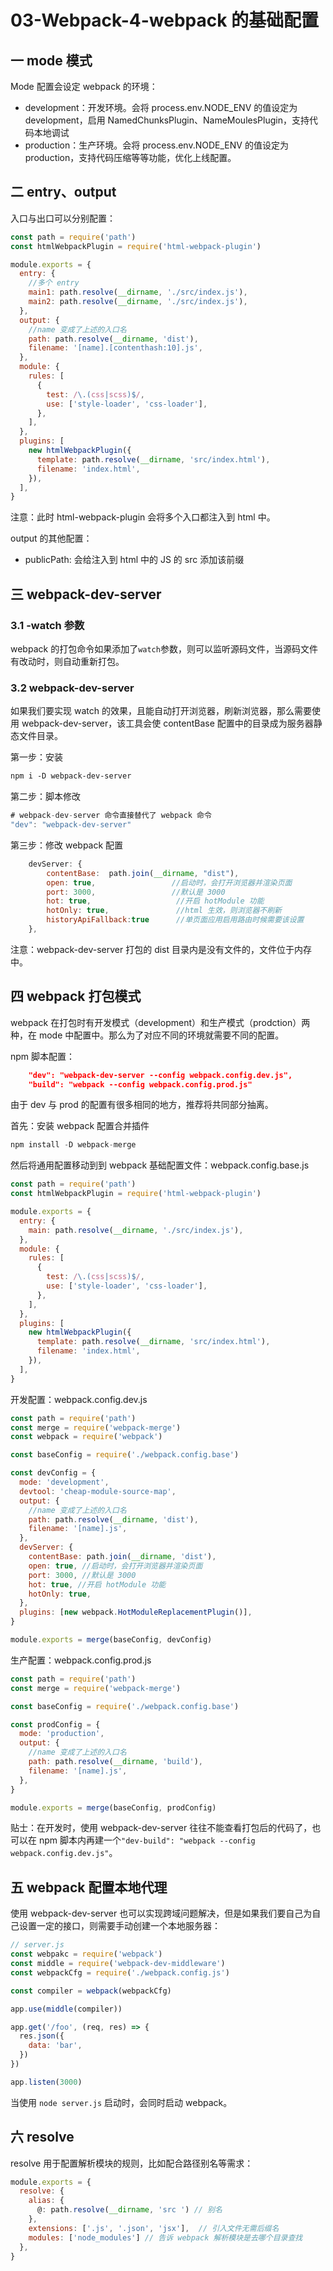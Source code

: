 # 03-Webpack-4-webpack 的基础配置

## 一 mode 模式

Mode 配置会设定 webpack 的环境：

- development：开发环境。会将 process.env.NODE_ENV 的值设定为 development，启用 NamedChunksPlugin、NameMoulesPlugin，支持代码本地调试
- production：生产环境。会将 process.env.NODE_ENV 的值设定为 production，支持代码压缩等等功能，优化上线配置。

## 二 entry、output

入口与出口可以分别配置：

```js
const path = require('path')
const htmlWebpackPlugin = require('html-webpack-plugin')

module.exports = {
  entry: {
    //多个 entry
    main1: path.resolve(__dirname, './src/index.js'),
    main2: path.resolve(__dirname, './src/index.js'),
  },
  output: {
    //name 变成了上述的入口名
    path: path.resolve(__dirname, 'dist'),
    filename: '[name].[contenthash:10].js',
  },
  module: {
    rules: [
      {
        test: /\.(css|scss)$/,
        use: ['style-loader', 'css-loader'],
      },
    ],
  },
  plugins: [
    new htmlWebpackPlugin({
      template: path.resolve(__dirname, 'src/index.html'),
      filename: 'index.html',
    }),
  ],
}
```

注意：此时 html-webpack-plugin 会将多个入口都注入到 html 中。

output 的其他配置：

- publicPath: 会给注入到 html 中的 JS 的 src 添加该前缀

## 三 webpack-dev-server

### 3.1 -watch 参数

webpack 的打包命令如果添加了`watch`参数，则可以监听源码文件，当源码文件有改动时，则自动重新打包。

### 3.2 webpack-dev-server

如果我们要实现 watch 的效果，且能自动打开浏览器，刷新浏览器，那么需要使用 webpack-dev-server，该工具会使 contentBase 配置中的目录成为服务器静态文件目录。

第一步：安装

```txt
npm i -D webpack-dev-server
```

第二步：脚本修改

```js
# webpack-dev-server 命令直接替代了 webpack 命令
"dev": "webpack-dev-server"
```

第三步：修改 webpack 配置

```js
    devServer: {
        contentBase:  path.join(__dirname, "dist"),
        open: true,                 //启动时，会打开浏览器并渲染页面
        port: 3000,                 //默认是 3000
        hot: true,                   //开启 hotModule 功能
        hotOnly: true,               //html 生效，则浏览器不刷新
        historyApiFallback:true      //单页面应用启用路由时候需要该设置
    },
```

注意：webpack-dev-server 打包的 dist 目录内是没有文件的，文件位于内存中。

## 四 webpack 打包模式

webpack 在打包时有开发模式（development）和生产模式（prodction）两种，在 mode 中配置中。那么为了对应不同的环境就需要不同的配置。

npm 脚本配置：

```json
    "dev": "webpack-dev-server --config webpack.config.dev.js",
    "build": "webpack --config webpack.config.prod.js"
```

由于 dev 与 prod 的配置有很多相同的地方，推荐将共同部分抽离。

首先：安装 webpack 配置合并插件

```js
npm install -D webpack-merge
```

然后将通用配置移动到到 webpack 基础配置文件：webpack.config.base.js

```js
const path = require('path')
const htmlWebpackPlugin = require('html-webpack-plugin')

module.exports = {
  entry: {
    main: path.resolve(__dirname, './src/index.js'),
  },
  module: {
    rules: [
      {
        test: /\.(css|scss)$/,
        use: ['style-loader', 'css-loader'],
      },
    ],
  },
  plugins: [
    new htmlWebpackPlugin({
      template: path.resolve(__dirname, 'src/index.html'),
      filename: 'index.html',
    }),
  ],
}
```

开发配置：webpack.config.dev.js

```js
const path = require('path')
const merge = require('webpack-merge')
const webpack = require('webpack')

const baseConfig = require('./webpack.config.base')

const devConfig = {
  mode: 'development',
  devtool: 'cheap-module-source-map',
  output: {
    //name 变成了上述的入口名
    path: path.resolve(__dirname, 'dist'),
    filename: '[name].js',
  },
  devServer: {
    contentBase: path.join(__dirname, 'dist'),
    open: true, //启动时，会打开浏览器并渲染页面
    port: 3000, //默认是 3000
    hot: true, //开启 hotModule 功能
    hotOnly: true,
  },
  plugins: [new webpack.HotModuleReplacementPlugin()],
}

module.exports = merge(baseConfig, devConfig)
```

生产配置：webpack.config.prod.js

```js
const path = require('path')
const merge = require('webpack-merge')

const baseConfig = require('./webpack.config.base')

const prodConfig = {
  mode: 'production',
  output: {
    //name 变成了上述的入口名
    path: path.resolve(__dirname, 'build'),
    filename: '[name].js',
  },
}

module.exports = merge(baseConfig, prodConfig)
```

贴士：在开发时，使用 webpack-dev-server 往往不能查看打包后的代码了，也可以在 npm 脚本内再建一个`"dev-build": "webpack --config webpack.config.dev.js"`。

## 五 webpack 配置本地代理

使用 webpack-dev-server 也可以实现跨域问题解决，但是如果我们要自己为自己设置一定的接口，则需要手动创建一个本地服务器：

```js
// server.js
const webpakc = require('webpack')
const middle = require('webpack-dev-middleware')
const webpackCfg = require('./webpack.config.js')

const compiler = webpack(webpackCfg)

app.use(middle(compiler))

app.get('/foo', (req, res) => {
  res.json({
    data: 'bar',
  })
})

app.listen(3000)
```

当使用 `node server.js` 启动时，会同时启动 webpack。

## 六 resolve

resolve 用于配置解析模块的规则，比如配合路径别名等需求：

```js
module.exports = {
  resolve: {
    alias: {
      @: path.resolve(__dirname, 'src ') // 别名
    },
    extensions: ['.js', '.json', 'jsx'],  // 引入文件无需后缀名
    modules: ['node_modules'] // 告诉 webpack 解析模块是去哪个目录查找
  },
}
```
